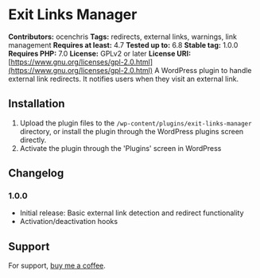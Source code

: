 # Exit Links Manager

**Contributors:** ocenchris
**Tags:** redirects, external links, warnings, link management
**Requires at least:** 4.7
**Tested up to:** 6.8
**Stable tag:** 1.0.0
**Requires PHP:** 7.0
**License:** GPLv2 or later
**License URI:** [https://www.gnu.org/licenses/gpl-2.0.html](https://www.gnu.org/licenses/gpl-2.0.html)
A WordPress plugin to handle external link redirects. It notifies users when they visit an external link.

## Installation

1. Upload the plugin files to the `/wp-content/plugins/exit-links-manager` directory, or install the plugin through the WordPress plugins screen directly.
2. Activate the plugin through the 'Plugins' screen in WordPress

## Changelog

### 1.0.0

- Initial release: Basic external link detection and redirect functionality
- Activation/deactivation hooks

## Support

For support, [buy me a coffee](buymeacoffee.com/ocenchris).

